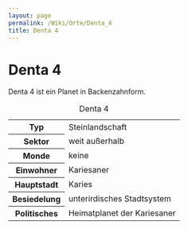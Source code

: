 ```yaml
---
layout: page
permalink: /Wiki/Orte/Denta_4
title: Denta 4
---
```


# Denta 4

Denta 4 ist ein Planet in Backenzahnform.

<table>
<caption>Denta 4</caption>
<tbody>
<tr><th>Typ</th><td>Steinlandschaft</td></tr>
<tr><th>Sektor</th><td>weit außerhalb</td></tr>
<tr><th>Monde</th><td>keine</td></tr>
<tr><th>Einwohner</th><td>Kariesaner</td></tr>
<tr><th>Hauptstadt</th><td>Karies</td></tr>
<tr><th>Besiedelung</th><td>unterirdisches Stadtsystem</td></tr>
<tr><th>Politisches</th><td>Heimatplanet der Kariesaner</td></tr>
</tbody>
</table>
